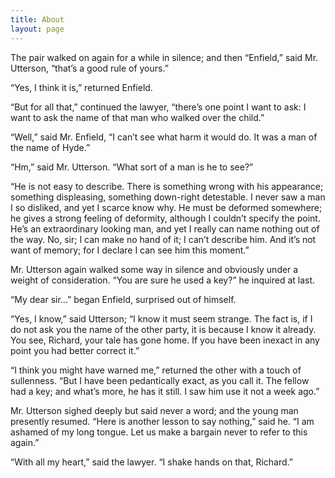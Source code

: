 ```yaml
---
title: About
layout: page
---
```


The pair walked on again for a while in silence; and then “Enfield,” said Mr. Utterson, “that’s a good rule of yours.”

“Yes, I think it is,” returned Enfield.

“But for all that,” continued the lawyer, “there’s one point I want to ask: I want to ask the name of that man who walked over the child.”

“Well,” said Mr. Enfield, “I can’t see what harm it would do. It was a man of the name of Hyde.”

“Hm,” said Mr. Utterson. “What sort of a man is he to see?”

“He is not easy to describe. There is something wrong with his appearance; something displeasing, something down-right detestable. I never saw a man I so disliked, and yet I scarce know why. He must be deformed somewhere; he gives a strong feeling of deformity, although I couldn’t specify the point. He’s an extraordinary looking man, and yet I really can name nothing out of the way. No, sir; I can make no hand of it; I can’t describe him. And it’s not want of memory; for I declare I can see him this moment.”

Mr. Utterson again walked some way in silence and obviously under a weight of consideration. “You are sure he used a key?” he inquired at last.

“My dear sir...” began Enfield, surprised out of himself.

“Yes, I know,” said Utterson; “I know it must seem strange. The fact is, if I do not ask you the name of the other party, it is because I know it already. You see, Richard, your tale has gone home. If you have been inexact in any point you had better correct it.”

“I think you might have warned me,” returned the other with a touch of sullenness. “But I have been pedantically exact, as you call it. The fellow had a key; and what’s more, he has it still. I saw him use it not a week ago.”

Mr. Utterson sighed deeply but said never a word; and the young man presently resumed. “Here is another lesson to say nothing,” said he. “I am ashamed of my long tongue. Let us make a bargain never to refer to this again.”

“With all my heart,” said the lawyer. “I shake hands on that, Richard.”